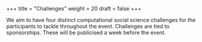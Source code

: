 +++
title = "Challenges"
weight = 20
draft = false
+++

We aim to have four distinct computational social science challenges for the participants to tackle throughout the event. Challenges are tied to sponsorships. These will be publicised a week before the event.